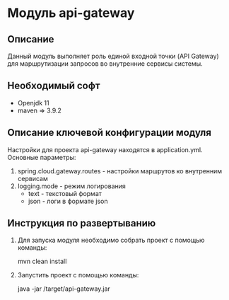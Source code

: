 Модуль api-gateway
========================================

Описание
----------------------------------------
Данный модуль выполняет роль единой входной точки (API Gateway) для маршрутизации запросов
во внутренние сервисы системы.

Необходимый софт
----------------------------------------
* Openjdk 11
* maven => 3.9.2

Описание ключевой конфигурации модуля
----------------------------------------
Настройки для проекта api-gateway находятся в application.yml. Основные параметры:
1) spring.cloud.gateway.routes - настройки маршрутов ко внутренним сервисам
2) logging.mode - режим логирования
   * text - текстовый формат
   * json - логи в формате json

Инструкция по развертыванию
----------------------------------------

1. Для запуска модуля необходимо собрать проект с помощью команды:
    
   mvn clean install
    
2. Запустить проект с помощью команды:

    java -jar /target/api-gateway.jar
